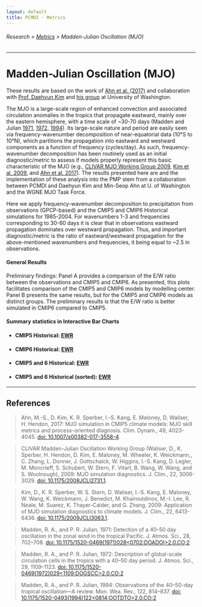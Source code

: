 ```yaml
---
layout: default
title: PCMDI - Metrics
---
```

###### Research > [Metrics][Metrics] > Madden-Julian Oscillation (MJO)
---

# Madden-Julian Oscillation (MJO)
These results are based on the work of [Ahn et al. (2017)][ahn2017] and collaboration with [Prof. Daehyun Kim][dhkim] and [his group][dhkimgroup] at University of Washington.
 
The MJO is a large-scale region of enhanced convection and associated circulation anomalies in the tropics that propagate eastward, mainly over the eastern hemisphere, with a time scale of ~30-70 days (Madden and Julian [1971][Madden1971], [1972][Madden1972], [1994][Madden1994]). Its large-scale nature and period are easily seen via frequency-wavenumber decomposition of near-equatorial data (10°S to 10°N), which partitions the propagation into eastward and westward components as a function of frequency (cycles/day). As such, frequency-wavenumber decomposition has been routinely used as an initial diagnostic/metric to assess if models properly represent this basic characteristic of the MJO (e.g., [CLIVAR MJO Working Group 2009][clivarmjo2009], [Kim et al. 2009][kim2009], and [Ahn et al. 2017][ahn2017]). The results presented here are and the implementation of these analysis into the PMP stem from a collaboration between PCMDI and Daehyun Kim and Min-Seop Ahn at U. of Washington and the WGNE MJO Task Force.
 
Here we apply frequency-wavenumber decomposition to precipitation from observations (GPCP-based) and the CMIP5 and CMIP6 Historical simulations for 1985-2004. For wavenumbers 1-3 and frequencies corresponding to 30-60 days it is clear that in observations eastward propagation dominates over westward propagation. Thus, and important diagnostic/metric is the ratio of eastward/westward propagation for the above-mentioned wavenumbers and frequencies, it being equal to ~2.5 in observations.

#### General Results
Preliminary findings: Panel A provides a comparison of the E/W ratio between the observations and CMIP5 and CMIP6. As presented, this plots facilitates comparison of the CMIP5 and CMIP6 models by modelling center. Panel B presents the same results, but for the CMIP5 and CMIP6 models as distinct groups. The preliminary results is that the E/W ratio is better simulated in CMIP6 compared to CMIP5.

#### Summary statistics in Interactive Bar Charts
  - #### CMIP5 Historical: [EWR][CMIP5_ewr]
  - #### CMIP6 Historical: [EWR][CMIP6_ewr]
  - #### CMIP5 and 6 Historical: [EWR][CMIP56_ewr]
  - #### CMIP5 and 6 Historical (sorted): [EWR][CMIP56_ewr_sorted]

---

## References
> Ahn, M.-S., D. Kim, K. R. Sperber, I.-S. Kang, E. Maloney, D. Waliser, H. Hendon, 2017: MJO simulation in CMIP5 climate models: MJO skill metrics and process-oriented diagnosis. Clim. Dynam., 49, 4023-4045. [doi: 10.1007/s00382-017-3558-4][ahn2017].

> CLIVAR Madden-Julian Oscillation Working Group (Waliser, D., K. Sperber, H. Hendon, D. Kim, E. Maloney, M. Wheeler, K. Weickmann,, C. Zhang, L. Donner, J. Gottschalck, W. Higgins, I.-S. Kang, D. Legler, M. Moncrieff, S. Schubert, W. Stern, F. Vitart, B. Wang, W. Wang, and S. Woolnough), 2009: MJO simulation diagnostics. J. Clim., 22, 3006-3029. [doi: 10.1175/2008JCLI2731.1][clivarmjo2009].

> Kim, D., K. R. Sperber, W. S. Stern, D. Waliser, I.-S. Kang, E. Maloney, W. Wang, K. Weickmann, J. Benedict, M. Khairoutdinov, M.-I. Lee, R. Neale, M. Suarez, K. Thayer-Calder, and G. Zhang, 2009: Application of MJO simulation diagnostics to climate models. J. Clim., 22, 6413-6436. [doi: 10.1175/2009JCLI3063.1][kim2009].

> Madden, R. A., and P. R. Julian, 1971: Detection of a 40–50 day oscillation in the zonal wind in the tropical Pacific. J. Atmos. Sci., 28, 702–708. [doi: 10.1175/1520-0469(1971)028<0702:DOADOI>2.0.CO;2][Madden1971]

> Madden, R. A., and P. R. Julian, 1972: Description of global-scale circulation cells in the tropics with a 40–50 day period. J. Atmos. Sci., 29, 1109–1123. [doi: 10.1175/1520-0469(1972)029<1109:DOGSCC>2.0.CO;2][Madden1972]

> Madden, R. A., and P. R. Julian, 1994: Observations of the 40–50-day tropical oscillation—A review. Mon. Wea. Rev., 122, 814–837. [doi: 10.1175/1520-0493(1994)122<0814:OOTDTO>2.0.CO;2][Madden1994]
 

[dhkim]: https://atmos.uw.edu/faculty-and-research/core-faculty/daehyun-kim/
[dhkimgroup]: https://sites.google.com/uw.edu/kimresearchgroup

[ahn2017]: https://doi.org/10.1007/s00382-017-3558-4
[clivarmjo2009]: https://doi.org/10.1175/2008JCLI2731.1
[kim2009]: https://doi.org/10.1175/2009JCLI3063.1
[Madden1971]: https://doi.org/10.1175/1520-0469(1971)028<0702:DOADOI>2.0.CO;2
[Madden1972]: https://doi.org/10.1175/1520-0469(1972)029<1109:DOGSCC>2.0.CO;2
[Madden1994]: https://doi.org/10.1175/1520-0493(1994)122<0814:OOTDTO>2.0.CO;2

[CMIP5_ewr]: https://oceanonly.llnl.gov/lee1043/web/test_dir/mjo_metrics/mjo_ewr_cmip5_overlap_runs_average_standalone.html
[CMIP6_ewr]: https://oceanonly.llnl.gov/lee1043/web/test_dir/mjo_metrics/mjo_ewr_cmip6_overlap_runs_average_standalone.html
[CMIP56_ewr]: https://oceanonly.llnl.gov/lee1043/web/test_dir/mjo_metrics/mjo_ewr_cmip5and6_overlap_runs_average_standalone.html
[CMIP56_ewr_sorted]: https://oceanonly.llnl.gov/lee1043/web/test_dir/mjo_metrics/mjo_ewr_cmip5and6_overlap_runs_average_sorted_standalone.html

[Metrics]:{{site.baseurl}}/research/metrics/index.html
